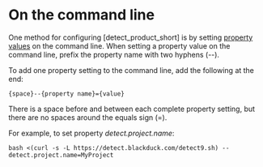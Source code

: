 # On the command line

One method for configuring [detect_product_short] is by setting [property values](../properties/all-properties.md) on the command line.
When setting a property value on the command line, prefix the property name with two hyphens (--).

To add one property setting to the command line, add the following at the end:
```
{space}--{property name}={value}
```
There is a space before and between each complete property setting, but there are no spaces around the equals sign (=).

For example,
to set property *detect.project.name*:
```
bash <(curl -s -L https://detect.blackduck.com/detect9.sh) --detect.project.name=MyProject
```
